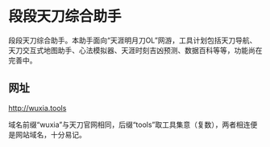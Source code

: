 # 段段天刀综合助手
段段天刀综合助手。本助手面向“天涯明月刀OL”网游，工具计划包括天刀导航、天刀交互式地图助手、心法模拟器、天涯时刻吉凶预测、数据百科等等，功能尚在完善中。
## 网址
http://wuxia.tools

域名前缀“wuxia”与天刀官网相同，后缀“tools”取工具集意（复数），两者相连便是网站域名，十分易记。

